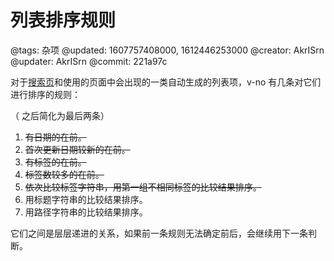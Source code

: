 # 列表排序规则

@tags: 杂项
@updated: 1607757408000, 1612446253000
@creator: AkrISrn
@updater: AkrISrn
@commit: 221a97c

对于[搜索页](/zh/search.md "#")和使用[](/zh/docs/list.md "#")的页面中会出现的一类自动生成的列表项，v-no 有几条对它们进行排序的规则：

（[](/zh/releases/v1.2.9.md "#") 之后简化为最后两条）

1. ~~有日期的在前。~~
1. ~~首次更新日期较新的在前。~~
1. ~~有标签的在前。~~
1. ~~标签数较多的在前。~~
1. ~~依次比较标签字符串，用第一组不相同标签的比较结果排序。~~
1. 用标题字符串的比较结果排序。
1. 用路径字符串的比较结果排序。

它们之间是层层递进的关系，如果前一条规则无法确定前后，会继续用下一条判断。
